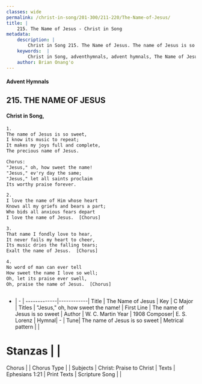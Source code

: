 ```yaml
---
classes: wide
permalink: /christ-in-song/201-300/211-220/The-Name-of-Jesus/
title: |
    215. The Name of Jesus - Christ in Song
metadata:
    description: |
        Christ in Song 215. The Name of Jesus. The name of Jesus is so sweet, I know its music to repeat; It makes my joys full and complete, The precious name of Jesus. Chorus: "Jesus," oh, how sweet the name! "Jesus," ev'ry day the same; "Jesus," let all saints proclaim Its worthy praise forever.
    keywords:  |
        Christ in Song, adventhymnals, advent hymnals, The Name of Jesus, The name of Jesus is so sweet. "Jesus," oh, how sweet the name!
    author: Brian Onang'o
---
```


#### Advent Hymnals
## 215. THE NAME OF JESUS
####  Christ in Song,

```txt
1.
The name of Jesus is so sweet,
I know its music to repeat;
It makes my joys full and complete,
The precious name of Jesus.

Chorus:
"Jesus," oh, how sweet the name!
"Jesus," ev'ry day the same;
"Jesus," let all saints proclaim
Its worthy praise forever.

2.
I love the name of Him whose heart
Knows all my griefs and bears a part;
Who bids all anxious fears depart
I love the name of Jesus.  [Chorus]

3.
That name I fondly love to hear,
It never fails my heart to cheer,
Its music dries the falling tears;
Exalt the name of Jesus.  [Chorus]

4.
No word of man can ever tell
How sweet the name I love so well;
Oh, let its praise ever swell,
Oh, praise the name of Jesus.  [Chorus]



```

- |   -  |
-------------|------------|
Title | The Name of Jesus |
Key | C Major |
Titles | "Jesus," oh, how sweet the name! |
First Line | The name of Jesus is so sweet |
Author | W. C. Martin
Year | 1908
Composer| E. S. Lorenz |
Hymnal|  - |
Tune| The name of Jesus is so sweet |
Metrical pattern | |
# Stanzas |  |
Chorus |  |
Chorus Type |  |
Subjects | Christ: Praise to Christ |
Texts | Ephesians 1:21 |
Print Texts | 
Scripture Song |  |
    
